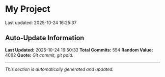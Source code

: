 # My Project


Last updated: 2025-10-24 16:25:37

















































































































































































































































































































































































































































































































































































































































































































































































































































































































































































## Auto-Update Information

**Last Updated:** 2025-10-24 16:50:33
**Total Commits:** 554
**Random Value:** 4062
**Quote:** _Git commit, git paid._

---
_This section is automatically generated and updated._